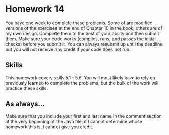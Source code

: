 # Homework 14

You have one week to complete these problems. Some of are modified versions of the exercises at the end of Chapter 10 in the book, others are of my own design. Complete them to the best of your ability and then submit them. Make sure your code works (compiles, runs, and passes the initial checks) before you submit it. You can always resubmit up until the deadline, but you will not receive any credit if your code does not run.

## Skills

This homework covers skills 5.1 - 5.6. You will most likely have to rely on previously learned to complete the problems, but the bulk of the work will practice these skills.

## As always...
Make sure that you include your first and last name in the comment section at the very beginning of the Java file; if I cannot determine whose homework this is, I cannot give you credit.

